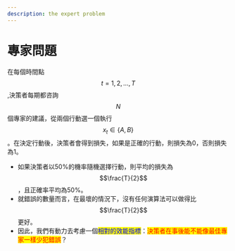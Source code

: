 ```yaml
---
description: the expert problem
---
```


# 專家問題

在每個時間點$$t=1,2,\dots,T$$,決策者每期都咨詢$$N$$個專家的建議，從兩個行動選一個執行$$x_t \in \{A, B\}$$ 。在決定行動後，決策者會得到損失，如果是正確的行動，則損失為0，否則損失為1。

* 如果決策者以50%的機率隨機選擇行動，則平均的損失為$$\frac{T}{2}$$，且正確率平均為50%。
* 就錯誤的數量而言，在最壞的情況下，沒有任何演算法可以做得比$$\frac{T}{2}$$更好。
* 因此，我們有動力去考慮一個<mark style="color:blue;">相對的效能指標</mark>：<mark style="color:red;">決策者在事後能不能像最佳專家一樣少犯錯誤</mark>？
